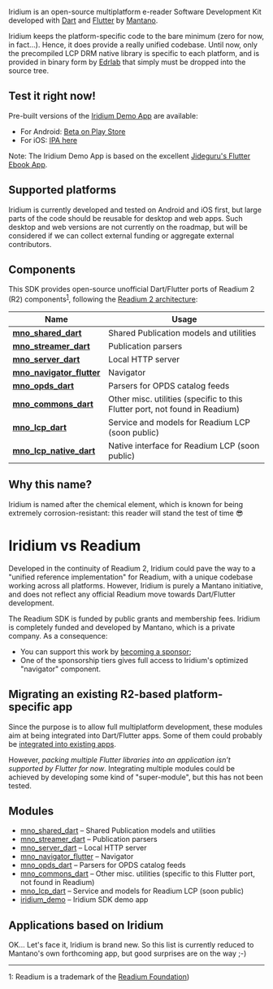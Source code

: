 Iridium is an open-source multiplatform e-reader Software Development Kit developed with [Dart](https://dart.dev/)
and [Flutter](https://flutter.dev/) by [Mantano](https://www.mantano.com).

Iridium keeps the platform-specific code to the bare minimum (zero for now, in fact...). Hence, it does provide a really
unified codebase. Until now, only the precompiled LCP DRM native library is specific to each platform, and is provided
in binary form by [Edrlab](https://edrlab.org) that simply must be dropped into the source tree.

## Test it right now!

Pre-built versions of the [Iridium Demo App](https://github.com/Mantano/iridium/tree/develop/app) are available:
- For Android: [Beta on Play Store](https://play.google.com/store/apps/details?id=com.mantano.iridium.IridiumApp)
- For iOS: [IPA here](https://api.codemagic.io/artifacts/cafe9a91-b4d5-48f0-b716-ca948d8e11ac/3c8b8914-96c5-4597-8c60-3a3ead8eda1f/Iridium.ipa)

Note: The Iridium Demo App is based on the excellent [Jideguru's Flutter Ebook App](https://github.com/JideGuru/FlutterEbookApp).

## Supported platforms

Iridium is currently developed and tested on Android and iOS first, but large parts of the code should be reusable for
desktop and web apps. Such desktop and web versions are not currently on the roadmap, but will be considered if we can
collect external funding or aggregate external contributors.

## Components

This SDK provides open-source unofficial Dart/Flutter ports of Readium 2 (R2)
components<sup>[1](#readium_foundation)</sup>, following
the [Readium 2 architecture](https://github.com/readium/architecture):

| Name                                                                          | Usage                                                                       |
|-------------------------------------------------------------------------------|-----------------------------------------------------------------------------|
| [**mno_shared_dart**](https://github.com/Mantano/mno_shared_dart)             | Shared Publication models and utilities                                     |
| [**mno_streamer_dart**](https://github.com/Mantano/mno_streamer_dart)         | Publication parsers                                                         |
| [**mno_server_dart**](https://github.com/Mantano/mno_server_dart)             | Local HTTP server                                                           |
| [**mno_navigator_flutter**](https://github.com/Mantano/mno_navigator_flutter) | Navigator                                                                   |
| [**mno_opds_dart**](https://github.com/Mantano/mno_opds_dart)                 | Parsers for OPDS catalog feeds                                              |
| [**mno_commons_dart**](https://github.com/Mantano/mno_commons_dart)           | Other misc. utilities (specific to this Flutter port, not found in Readium) |
| [**mno_lcp_dart**](https://github.com/Mantano/mno_lcp_dart)                   | Service and models for Readium LCP (soon public)                            |
| [**mno_lcp_native_dart**](https://github.com/Mantano/mno_lcp_native_dart)     | Native interface for Readium LCP (soon public)                              |

## Why this name?

Iridium is named after the chemical element, which is known for being extremely corrosion-resistant: this reader will
stand the test of time 😎

# Iridium vs Readium

Developed in the continuity of Readium 2, Iridium could pave the way to a "unified reference implementation" for
Readium, with a unique codebase working across all platforms. However, Iridium is purely a Mantano initiative, and does
not reflect any official Readium move towards Dart/Flutter development.

The Readium SDK is funded by public grants and membership fees. Iridium is completely funded and developed by Mantano,
which is a private company. As a consequence:

- You can support this work by [becoming a sponsor](https://github.com/sponsors/Mantano);
- One of the sponsorship tiers gives full access to Iridium's optimized "navigator" component.

## Migrating an existing R2-based platform-specific app

Since the purpose is to allow full multiplatform development, these modules aim at being integrated into Dart/Flutter
apps. Some of them could probably be [integrated into existing apps](https://flutter.dev/docs/development/add-to-app).

However, *packing multiple Flutter libraries into an application isn’t supported by Flutter for now*. Integrating
multiple modules could be achieved by developing some kind of "super-module", but this has not been tested.

## Modules

* [mno_shared_dart](https://github.com/Mantano/mno_shared_dart) – Shared Publication models and utilities
* [mno_streamer_dart](https://github.com/Mantano/mno_streamer_dart) – Publication parsers
* [mno_server_dart](https://github.com/Mantano/mno_server_dart) – Local HTTP server
* [mno_navigator_flutter](https://github.com/Mantano/mno_navigator_flutter) – Navigator
* [mno_opds_dart](https://github.com/Mantano/mno_opds_dart) – Parsers for OPDS catalog feeds
* [mno_commons_dart](https://github.com/Mantano/mno_commons_dart) – Other misc. utilities (specific to this Flutter
  port, not found in Readium)
* [mno_lcp_dart](https://github.com/Mantano/mno_lcp_dart) – Service and models for Readium LCP (soon public)
* [iridium_demo](https://github.com/Mantano/iridium-demo) – Iridium SDK demo app

## Applications based on Iridium

OK... Let's face it, Iridium is brand new. So this list is currently reduced to Mantano's own forthcoming app, but good
surprises are on the way ;-)


-----------
<a name="readium_foundation">1</a>: Readium is a trademark of the [Readium Foundation](https://readium.org/))
